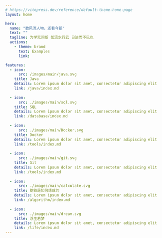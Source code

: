 ```yaml
---
# https://vitepress.dev/reference/default-theme-home-page
layout: home

hero:
  name: "数风流人物，还看今朝"
  text: ""
  tagline: 为学无间断 如流水行云 日进而不已也
  actions:
    - theme: brand
      text: Examples
      link: 

features:
  - icon:
      src: /images/main/java.svg
    title: Java
    details: Lorem ipsum dolor sit amet, consectetur adipiscing elit
    link: /java/index.md
    
  - icon:
      src: ./images/main/sql.svg
    title: SQL
    details: Lorem ipsum dolor sit amet, consectetur adipiscing elit
    link: /database/index.md
    
  - icon:
      src: ./images/main/Docker.svg
    title: Docker
    details: Lorem ipsum dolor sit amet, consectetur adipiscing elit
    link: /tools/index.md
    
  - icon:
      src: ./images/main/git.svg
    title: Git
    details: Lorem ipsum dolor sit amet, consectetur adipiscing elit
    link: /tools/index.md
    
  - icon:
      src: ./images/main/calculate.svg
    title: 钢铁是如何练成的
    details: Lorem ipsum dolor sit amet, consectetur adipiscing elit
    link: /algorithm/index.md
    
  - icon:
      src: ./images/main/dream.svg
    title: 浮生若梦
    details: Lorem ipsum dolor sit amet, consectetur adipiscing elit
    link: /life/index.md
---
```



